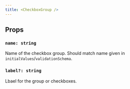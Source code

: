 ```yaml
---
title: <CheckboxGroup />
---
```


## Props

### `name: string`

Name of the checkbox group. Should match name given in `initialValues`/`validationSchema`.

### `label?: string`

Lbael for the group or checkboxes.
